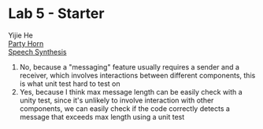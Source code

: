 # Lab 5 - Starter
Yijie He \
[Party Horn](https://henohyj.github.io/CSE110-SP24-Lab5/expose.html) \
[Speech Synthesis](https://henohyj.github.io/CSE110-SP24-Lab5/explore.html)

1. No, because a "messaging" feature usually requires a sender and a receiver, which involves interactions between different components, this is what unit test hard to test on
2. Yes, because I think max message length can be easily check with a unity test, since it's unlikely to involve interaction with other components, we can easily check if the code correctly detects a message that exceeds max length using a unit test
